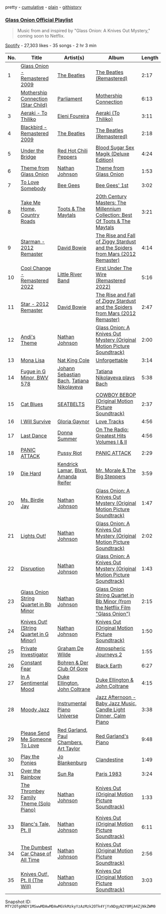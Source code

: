 pretty - [cumulative](/playlists/cumulative/37i9dQZF1DXb8UvzdN3YBP.md) - [plain](/playlists/plain/37i9dQZF1DXb8UvzdN3YBP) - [githistory](https://github.githistory.xyz/mackorone/spotify-playlist-archive/blob/main/playlists/plain/37i9dQZF1DXb8UvzdN3YBP)

### [Glass Onion Official Playlist](https://open.spotify.com/playlist/37i9dQZF1DXb8UvzdN3YBP)

> Music from and inspired by "Glass Onion: A Knives Out Mystery," coming soon to Netflix.

[Spotify](https://open.spotify.com/user/spotify) - 27,303 likes - 35 songs - 2 hr 3 min

| No. | Title | Artist(s) | Album | Length |
|---|---|---|---|---|
| 1 | [Glass Onion \- Remastered 2009](https://open.spotify.com/track/2jAojvUaPoHPFSPpF0UNRo) | [The Beatles](https://open.spotify.com/artist/3WrFJ7ztbogyGnTHbHJFl2) | [The Beatles \(Remastered\)](https://open.spotify.com/album/1klALx0u4AavZNEvC4LrTL) | 2:17 |
| 2 | [Mothership Connection \(Star Child\)](https://open.spotify.com/track/7rLAPi81R7qlVqgXfykdEL) | [Parliament](https://open.spotify.com/artist/5SMVzTJyKFJ7TUb46DglcH) | [Mothership Connection](https://open.spotify.com/album/4q1HNSka8CzuLvC8ydcsD2) | 6:13 |
| 3 | [Aeraki \- To Thiliko](https://open.spotify.com/track/1MLVUnu8S4DZIN9HtQNkDc) | [Eleni Foureira](https://open.spotify.com/artist/39E15l8zeCDYpSZwFNX4G2) | [Aeraki \(To Thiliko\)](https://open.spotify.com/album/4tJtx4Ah4XKMoqQwnEJ0Gv) | 3:11 |
| 4 | [Blackbird \- Remastered 2009](https://open.spotify.com/track/5jgFfDIR6FR0gvlA56Nakr) | [The Beatles](https://open.spotify.com/artist/3WrFJ7ztbogyGnTHbHJFl2) | [The Beatles \(Remastered\)](https://open.spotify.com/album/1klALx0u4AavZNEvC4LrTL) | 2:18 |
| 5 | [Under the Bridge](https://open.spotify.com/track/3d9DChrdc6BOeFsbrZ3Is0) | [Red Hot Chili Peppers](https://open.spotify.com/artist/0L8ExT028jH3ddEcZwqJJ5) | [Blood Sugar Sex Magik \(Deluxe Edition\)](https://open.spotify.com/album/30Perjew8HyGkdSmqguYyg) | 4:24 |
| 6 | [Theme from Glass Onion](https://open.spotify.com/track/6B7kChZl8KQnfNZN7BNikg) | [Nathan Johnson](https://open.spotify.com/artist/0zWHBQv6knnmZSovIvl6b1) | [Theme from Glass Onion](https://open.spotify.com/album/6lfulecKKDldkbi1vh9ta0) | 1:53 |
| 7 | [To Love Somebody](https://open.spotify.com/track/0mbS3VwRbO6HVBMPXnzOGA) | [Bee Gees](https://open.spotify.com/artist/1LZEQNv7sE11VDY3SdxQeN) | [Bee Gees' 1st](https://open.spotify.com/album/2ESenDgBlvBFn6G1SfVZIw) | 3:02 |
| 8 | [Take Me Home, Country Roads](https://open.spotify.com/track/389R9arpxdfl0JA450Qn9m) | [Toots & The Maytals](https://open.spotify.com/artist/6ZFv3wQwwWPiVDWhv0mjQK) | [20th Century Masters: The Millennium Collection: Best Of Toots & The Maytals](https://open.spotify.com/album/4LqckZIG3vtFVGIeY3Q5Yz) | 3:21 |
| 9 | [Starman \- 2012 Remaster](https://open.spotify.com/track/0pQskrTITgmCMyr85tb9qq) | [David Bowie](https://open.spotify.com/artist/0oSGxfWSnnOXhD2fKuz2Gy) | [The Rise and Fall of Ziggy Stardust and the Spiders from Mars \(2012 Remaster\)](https://open.spotify.com/album/48D1hRORqJq52qsnUYZX56) | 4:14 |
| 10 | [Cool Change \- Remastered 2022](https://open.spotify.com/track/2SEGYVnWImKLUOkU3Qa8sX) | [Little River Band](https://open.spotify.com/artist/6clbbhnIqpHnqxwtOWcilg) | [First Under The Wire \(Remastered 2022\)](https://open.spotify.com/album/1pPsslUdE1HeBxdlgXJ7Yp) | 5:16 |
| 11 | [Star \- 2012 Remaster](https://open.spotify.com/track/5WfSHn8qVk1W3GJJQpETC1) | [David Bowie](https://open.spotify.com/artist/0oSGxfWSnnOXhD2fKuz2Gy) | [The Rise and Fall of Ziggy Stardust and the Spiders from Mars \(2012 Remaster\)](https://open.spotify.com/album/48D1hRORqJq52qsnUYZX56) | 2:47 |
| 12 | [Andi's Theme](https://open.spotify.com/track/25Jv0pEi5Kys6FGxsfk5yP) | [Nathan Johnson](https://open.spotify.com/artist/0zWHBQv6knnmZSovIvl6b1) | [Glass Onion: A Knives Out Mystery \(Original Motion Picture Soundtrack\)](https://open.spotify.com/album/5nuS5QjHS8xqhmRZvVNUus) | 2:00 |
| 13 | [Mona Lisa](https://open.spotify.com/track/5dae01pKNjRQtgOeAkFzPY) | [Nat King Cole](https://open.spotify.com/artist/7v4imS0moSyGdXyLgVTIV7) | [Unforgettable](https://open.spotify.com/album/7GBvXtxnvBluo2f4xBVNkm) | 3:14 |
| 14 | [Fugue in G Minor, BWV 578](https://open.spotify.com/track/5nC9blLxTTMkUIgBjOHI5A) | [Johann Sebastian Bach](https://open.spotify.com/artist/5aIqB5nVVvmFsvSdExz408), [Tatiana Nikolayeva](https://open.spotify.com/artist/6DLkqUf81qiaGPUYEep6Gb) | [Tatiana Nikolayeva plays Bach](https://open.spotify.com/album/2bNvavvuP5BlkSHa6lrfxJ) | 5:38 |
| 15 | [Cat Blues](https://open.spotify.com/track/4UIWEomPQIaacYpTjEwMVS) | [SEATBELTS](https://open.spotify.com/artist/3U3zr5PCRa9ty74uN46iBa) | [COWBOY BEBOP \(Original Motion Picture Soundtrack\)](https://open.spotify.com/album/1XoE7ZirQ3gjxq8HIzTJU9) | 2:37 |
| 16 | [I Will Survive](https://open.spotify.com/track/7rIovIsXE6kMn629b7kDig) | [Gloria Gaynor](https://open.spotify.com/artist/6V6WCgi7waF55bJmylC4H5) | [Love Tracks](https://open.spotify.com/album/1F0umQ1PItuGiP8uJDdFoX) | 4:56 |
| 17 | [Last Dance](https://open.spotify.com/track/5fKTkCOpnyJko7jZqpbJnX) | [Donna Summer](https://open.spotify.com/artist/2eogQKWWoohI3BSnoG7E2U) | [On The Radio: Greatest Hits Volumes I & II](https://open.spotify.com/album/1DeQ0MqQiY2RpMSMFEsILA) | 4:56 |
| 18 | [PANIC ATTACK](https://open.spotify.com/track/7Gf6BvF5vHKq1ZABgdbMkx) | [Pussy Riot](https://open.spotify.com/artist/2hThsqaVEAWhWPBXnaOfB9) | [PANIC ATTACK](https://open.spotify.com/album/49iWkiTVH0JxJM36bVT7ey) | 2:29 |
| 19 | [Die Hard](https://open.spotify.com/track/2g6tReTlM2Akp41g0HaeXN) | [Kendrick Lamar](https://open.spotify.com/artist/2YZyLoL8N0Wb9xBt1NhZWg), [Blxst](https://open.spotify.com/artist/4qXC0i02bSFstECuXP2ZpL), [Amanda Reifer](https://open.spotify.com/artist/1PpDfXOUG7gxUjR1quWnwp) | [Mr\. Morale & The Big Steppers](https://open.spotify.com/album/79ONNoS4M9tfIA1mYLBYVX) | 3:59 |
| 20 | [Ms\. Birdie Jay](https://open.spotify.com/track/6MLLGKq2DN1NzjphOPa7GV) | [Nathan Johnson](https://open.spotify.com/artist/0zWHBQv6knnmZSovIvl6b1) | [Glass Onion: A Knives Out Mystery \(Original Motion Picture Soundtrack\)](https://open.spotify.com/album/5nuS5QjHS8xqhmRZvVNUus) | 1:47 |
| 21 | [Lights Out!](https://open.spotify.com/track/1a143SdTh2FY80bwYeI3Wx) | [Nathan Johnson](https://open.spotify.com/artist/0zWHBQv6knnmZSovIvl6b1) | [Glass Onion: A Knives Out Mystery \(Original Motion Picture Soundtrack\)](https://open.spotify.com/album/5nuS5QjHS8xqhmRZvVNUus) | 2:02 |
| 22 | [Disruption](https://open.spotify.com/track/72OYoYN96FGfgrIypvOmVW) | [Nathan Johnson](https://open.spotify.com/artist/0zWHBQv6knnmZSovIvl6b1) | [Glass Onion: A Knives Out Mystery \(Original Motion Picture Soundtrack\)](https://open.spotify.com/album/5nuS5QjHS8xqhmRZvVNUus) | 1:43 |
| 23 | [Glass Onion String Quartet in Bb Minor](https://open.spotify.com/track/4yNzkxzvTaEknvjqXYYyKL) | [Nathan Johnson](https://open.spotify.com/artist/0zWHBQv6knnmZSovIvl6b1) | [Glass Onion String Quartet in Bb Minor \(from the Netflix Film "Glass Onion"\)](https://open.spotify.com/album/4w0X1Fak64BztXtd7CRnYl) | 2:15 |
| 24 | [Knives Out! \(String Quartet in G Minor\)](https://open.spotify.com/track/6MVKZqfRYWkeFNRiIRjJub) | [Nathan Johnson](https://open.spotify.com/artist/0zWHBQv6knnmZSovIvl6b1) | [Knives Out \(Original Motion Picture Soundtrack\)](https://open.spotify.com/album/5SjrBY5Dguvw7UYDIC9Fut) | 1:50 |
| 25 | [Private Investigator](https://open.spotify.com/track/7zHhpvu59OKXDG51LsXLTq) | [Graham De Wilde](https://open.spotify.com/artist/460n0z7RWA7eJ8xCar7uzH) | [Atmospheric Journeys 2](https://open.spotify.com/album/4H6sy38N08EqbLWPEvv8Xu) | 1:55 |
| 26 | [Constant Fear](https://open.spotify.com/track/3KJeOdlwj5W0c9XIrjqzY0) | [Bohren & Der Club Of Gore](https://open.spotify.com/artist/4VpWzXVUAR2YyQuWQpNGAf) | [Black Earth](https://open.spotify.com/album/2xDo02ZrqGjkkOcsm35E5L) | 6:27 |
| 27 | [In A Sentimental Mood](https://open.spotify.com/track/0E8q2Fx2XuzXCO2NSAppkR) | [Duke Ellington](https://open.spotify.com/artist/4F7Q5NV6h5TSwCainz8S5A), [John Coltrane](https://open.spotify.com/artist/2hGh5VOeeqimQFxqXvfCUf) | [Duke Ellington & John Coltrane](https://open.spotify.com/album/1OvmilWKtrabJGEpPRlgK5) | 4:15 |
| 28 | [Moody Jazz](https://open.spotify.com/track/4o2xQZiuhFix37Mc0SHMxn) | [Instrumental Piano Universe](https://open.spotify.com/artist/6nWAezpstoJjzf1m6ZEl7P) | [Jazz Afternoon \- Baby Jazz Music, Candle Light Dinner, Calm Piano](https://open.spotify.com/album/3zJuKl44R9IXVAAnIENgWn) | 3:38 |
| 29 | [Please Send Me Someone To Love](https://open.spotify.com/track/6j0mXItB7viXXjB98l3Kwy) | [Red Garland](https://open.spotify.com/artist/35iymrFS4VnsKn35ebHKX9), [Paul Chambers](https://open.spotify.com/artist/0M1UOBJZ9tcKJbrbnVlHZG), [Art Taylor](https://open.spotify.com/artist/3CsHGnB9qK3KYH7xmyGAGX) | [Red Garland's Piano](https://open.spotify.com/album/1Lrt5saApIz6z8dGmyKB7d) | 9:48 |
| 30 | [Play the Ponies](https://open.spotify.com/track/3r7pQSqIWmXYFQci0aBBQi) | [Jo Blankenburg](https://open.spotify.com/artist/4tuiQRw9bC9HZhSFJEJ9Mz) | [Clandestine](https://open.spotify.com/album/5NuF7nYaRGq8YlPY1X52Ro) | 1:49 |
| 31 | [Over the Rainbow](https://open.spotify.com/track/7MuZnieEKLs0VLivHZveVk) | [Sun Ra](https://open.spotify.com/artist/0tIODqvzGUoEaK26rK4pvX) | [Paris 1983](https://open.spotify.com/album/4f102HY552Rn68aqwRbzFO) | 3:24 |
| 32 | [The Thrombey Family Theme \(Solo Piano\)](https://open.spotify.com/track/1ObM2MEjk2VLXotQQhKKiY) | [Nathan Johnson](https://open.spotify.com/artist/0zWHBQv6knnmZSovIvl6b1) | [Knives Out \(Original Motion Picture Soundtrack\)](https://open.spotify.com/album/5SjrBY5Dguvw7UYDIC9Fut) | 1:33 |
| 33 | [Blanc's Tale, Pt\. II](https://open.spotify.com/track/0ZzluTS60kq1Hu5M74sBtb) | [Nathan Johnson](https://open.spotify.com/artist/0zWHBQv6knnmZSovIvl6b1) | [Knives Out \(Original Motion Picture Soundtrack\)](https://open.spotify.com/album/5SjrBY5Dguvw7UYDIC9Fut) | 6:11 |
| 34 | [The Dumbest Car Chase of All Time](https://open.spotify.com/track/2EdP0jDri5scsvBfdYkOnq) | [Nathan Johnson](https://open.spotify.com/artist/0zWHBQv6knnmZSovIvl6b1) | [Knives Out \(Original Motion Picture Soundtrack\)](https://open.spotify.com/album/5SjrBY5Dguvw7UYDIC9Fut) | 2:56 |
| 35 | [Knives Out!, Pt\. II \(The Will\)](https://open.spotify.com/track/5j7V7I0CBkCpsmwVSV3rBa) | [Nathan Johnson](https://open.spotify.com/artist/0zWHBQv6knnmZSovIvl6b1) | [Knives Out \(Original Motion Picture Soundtrack\)](https://open.spotify.com/album/5SjrBY5Dguvw7UYDIC9Fut) | 3:03 |

Snapshot ID: `MTY2OTg0NDY1MSwwMDAwMDAwMGVkMzkyYzAzMzk2OTk4YjYxNDgyN2Y0MjA4ZjNkZWM0`
